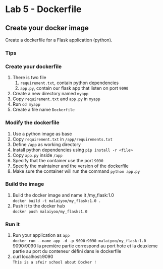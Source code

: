 # Lab 5 - Dockerfile

## Create your docker image

Create a dockerfile for a Flask application (python).

### Tips
 
### Create your dockerfile

1. There is two file 
   1. `requirement.txt`, contain python dependencies 
   2. `app.py`, contain our flask app that listen on port `9090`
2. Create a new directory named `myapp` 
3. Copy `requirement.txt` and `app.py` in `myapp`
4. Run `cd myapp`
5. Create a file name `Dockerfile`

### Modify the dockerfile

1. Use a python image as base
2. Copy `requirement.txt` in `/app/requirements.txt`
3. Define `/app` as working directory
4. Install python dependencies using `pip install -r <file>`
5. Copy `app.py` inside `/app`
6. Specify that the container use the port `9090`
7. Specify the maintainer and the version of the dockerfile
8. Make sure the container will run the command `python app.py`

### Build the image

1. Build the docker image and name it <dockerHubId>/my_flask:1.0 <br>
   `docker build -t malaiyoo/my_flask:1.0 .`
2. Push it to the docker hub <br>
   `docker push malaiyoo/my_flask:1.0`

### Run it 

1. Run your application as `app` <br>
   `docker run --name app -d -p 9090:9090 malaiyoo/my_flask:1.0`
   9090:9090 la première partie correspond au port hote et la deuxieme partie au port du conteneur défini dans le dockerfile
2. curl localhost:9090 <br>
   `This is a sfeir school about Docker !`